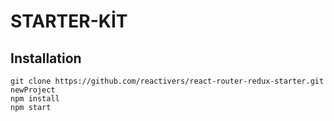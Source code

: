 # STARTER-KİT

## Installation

```
git clone https://github.com/reactivers/react-router-redux-starter.git newProject
npm install
npm start
```
